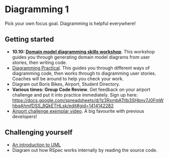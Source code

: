 # Diagramming 1

Pick your own focus goal. Diagramming is helpful everywhere!

## Getting started

* **10.10: [Domain model diagramming skills workshop](https://github.com/makersacademy/skills-workshops/tree/master/week-2/domain_model_diagramming)**. This workshop guides you through generating domain model diagrams from user stories, then writing code.
* [Diagramming Practical](https://hackmd.io/KJS8ssY2RaWXp2KfnYST-w). This guides you through different ways of diagramming code, then works through to diagramming user stories. Coaches will be around to help you check your work.
* Diagram out Boris Bikes, Airport, Student Directory.
* **Various times: Group Code Review**. Get feedback on your airport challenge and put it into practice immediately. Sign up here: https://docs.google.com/spreadsheets/d/1z3RxmbATtIb3SHbnv7J0FmWhbqAhmfDSS_8QkETHLsk/edit#gid=1414142282
* [Airport challenge exemplar video](https://www.youtube.com/watch?v=Vg0cFVLH_EM). A big favourite with previous developers!

## Challenging yourself
* [An introduction to UML](https://www.ibm.com/developerworks/rational/library/769.html)
* Diagram out how RSpec works internally by reading the source code.



